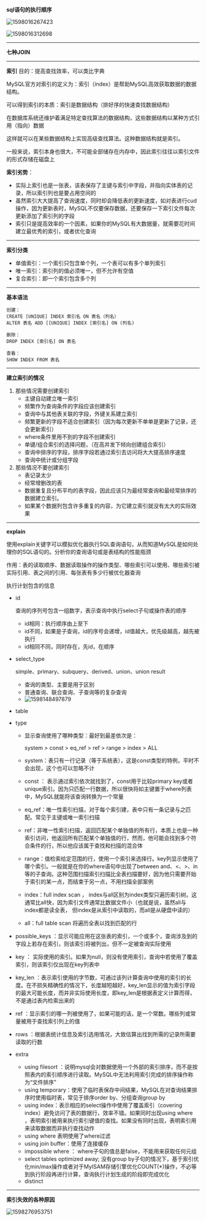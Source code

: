 **sql语句的执行顺序**

![1598016267423](C:\Users\hl2333\AppData\Roaming\Typora\typora-user-images\1598016267423.png)

![1598016312698](C:\Users\hl2333\AppData\Roaming\Typora\typora-user-images\1598016312698.png)

---

**七种JOIN**

---

**索引**  目的：提高查找效率，可以类比字典

MySQL官方对索引的定义为：索引（index）是帮助MySQL高效获取数据的数据结构。

可以得到索引的本质：索引是数据结构（排好序的快速查找数据结构）

在数据库系统还维护着满足特定查找算法的数据结构，这些数据结构以某种方式引用（指向）数据

这样就可以在某些数据结构上实现高级查找算法。这种数据结构就是索引。

一般来说，索引本身也很大，不可能全部储存在内存中，因此索引往往以索引文件的形式存储在磁盘上

**索引劣势**：

* 实际上索引也是一张表，该表保存了主键与索引中字段，并指向实体表的记录，所以索引列也是要占用空间的
* 虽然索引大大提高了查询速度，同时却会降低表的更新速度，如对表进行cud操作，因为更新表时，MySQL不仅要保存数据，还要保存一下索引文件每次更新添加了索引列的字段
* 索引只是提高效率的一个因素，如果你的MySQL有大数据量，就需要花时间建立最优秀的索引，或者优化查询

----

**索引分类**

* 单值索引：一个索引只包含单个列，一个表可以有多个单列索引
* 唯一索引：索引列的值必须唯一，但不允许有空值
* 复合索引：即一个索引包含多个列

---

**基本语法**

```
创建：
CREATE [UNIQUE] INDEX 索引名 ON 表名（列名）
ALTER 表名 ADD [[UNIQUE] INDEX [索引名] ON (列名)

删除：
DROP INDEX [索引名] ON 表名

查看：
SHOW INDEX FROM 表名
```

---

**建立索引的情况**

1. 那些情况需要创建索引
   * 主键自动建立唯一索引
   * 频繁作为查询条件的字段应该创建索引
   * 查询中与其他表关联的字段，外键关系建立索引
   * 频繁更新的字段不适合创建索引（因为每次更新不单单是更新了记录，还会更新索引）
   * where条件里用不到的字段不创建索引
   * 单键/组合索引的选择问题，（在高并发下倾向创建组合索引）
   * 查询中排序的字段，排序字段若通过索引去访问将大大提高排序速度
   * 查询中统计或分组字段
2. 那些情况不要创建索引
   * 表记录太少
   * 经常增删改的表
   * 数据重复且分布平均的表字段，因此应该只为最经常查询和最经常排序的数据建立索引。
   * 如果某个数据列包含许多重复的内容，为它建立索引就没有太大的实际效果

---

**explain**

使用explain关键字可以模拟优化器执行SQL查询语句，从而知道MySQL是如何处理你的SQL语句的。分析你的查询语句或是表结构的性能瓶颈

作用：表的读取顺序、数据读取操作的操作类型、哪些索引可以使用、哪些索引被实际引用、表之间的引用、每张表有多少行被优化器查询

执行计划包含的信息

* id 

  查询的序列号包含一组数字，表示查询中执行select子句或操作表的顺序

  * id相同：执行顺序由上至下
  * id不同，如果是子查询，id的序号会递增，id值越大，优先级越高，越先被执行
  * id相同不同，同时存在，先id，在顺序

* select_type

  simple、primary、subquery、derived、union、union result

  * 查询的类型、主要是用于区别
  * 普通查询、联合查询、子查询等的复杂查询
  * ![1598148497879](C:\Users\hl2333\AppData\Roaming\Typora\typora-user-images\1598148497879.png)

* table 

* type 

  * 显示查询使用了哪种类型：最好到最差依次是：

    system > const > eq_ref > ref > range > index > ALL 

  * system：表只有一行记录（等于系统表），这是const类型的特例，平时不会出现，这个也可以忽略不计

  * const ： 表示通过索引依次就找到了，const用于比较primary key或者unique索引。因为只匹配一行数据，所以很快将如主键置于where列表中，MySQL就能将该查询转换为一个常量

  * eq_ref：唯一性索引扫描，对于每个索引建，表中只有一条记录与之匹配。常见于主键或唯一索引扫描 

  * ref：非唯一性索引扫描，返回匹配某个单独值的所有行，本质上也是一种索引访问，他返回所有匹配某个单独值的行，然而，他可能会找到多个符合条件的行，所以他应该属于查找和扫描的混合体

  * range：值检索给定范围的行，使用一个索引来选择行。key列显示使用了哪个索引。一般就是在你的where语句中出现了between and、<、>、in等的子查询。这种范围扫描索引扫描比全表扫描要好，因为他只需要开始于索引的某一点，而结束于另一点，不用扫描全部案例

  * index：full index scan ， index与all区别为index类型只遍历索引树。这通常比all快，因为索引文件通常比数据文件小（也就是说，虽然all与index都是读全表， 但index是从索引中读取的，而all是从硬盘中读的）

  * all：full table scan 将遍历全表以找到匹配的行

* possible_keys  ：显示可能应用在这张表的索引，一个或多个，查询涉及到的字段上若存在索引，则该索引将被列出，但不一定被查询实际使用

* key ： 实际使用的索引。如果为null，则没有使用索引，查询中若使用了覆盖索引，则该索引仅出现在key列表中

* key_len ：表示索引使用的字节数，可通过该列计算查询中使用的索引的长度。在不损失精确性的情况下，长度越短越好，key_len显示的值为索引字段的最大可能长度，而并非实际使用长度，即key_len是根据表定义计算而得，不是通过表内检索出来的

* ref ：显示索引的哪一列被使用了，如果可能的话，是一个常数。哪些列或常量被用于查找索引列上的值

* rows ：根据表统计信息及索引选用情况，大致估算出找到所需的记录所需要读取的行数

* extra 

  * using filesort ：说明mysql会对数据使用一个外部的索引排序，而不是按照表内的索引顺序进行读取。MySQL中无法利用索引完成的排序操作称为“文件排序” 
  * using temporary：使用了临时表保存中间结果，MySQL在对查询结果排序时使用临时表，常见于排序order by、分组查询group by
  * using index：表示相应的select操作中使用了覆盖索引（covering index）避免访问了表的数据行，效率不错。如果同时出现using where ，表明索引被用来执行索引键值的查找。如果没有同时出现，表明索引用来读取数据而非执行查找动作
  * using where 表明使用了where过滤
  * using join buffer：使用了连接缓存
  * impossible where ： where子句的值总是false，不能用来获取任何元组
  * select tables optimized away; 没有group by子句的情况下，基于索引优化min/max操作或者对于MyISAM存储引擎优化COUNT(*)操作，不必等到执行阶段再进行计算，查询执行计划生成的阶段即完成优化
  * distinct

---

**索引失效的各种原因**

![1598276953751](C:\Users\hl2333\AppData\Roaming\Typora\typora-user-images\1598276953751.png)
